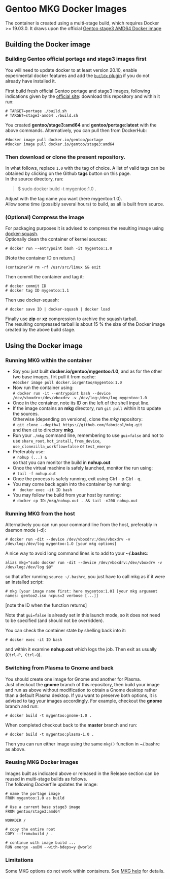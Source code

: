 # Gentoo MKG Docker Images

The container is created using a multi-stage build, which requires Docker >= 19.03.0.
It draws upon the official [Gentoo stage3 AMD64 Docker image](https://github.com/gentoo/gentoo-docker-images)

## Building the Docker image

### Building Gentoo official portage and stage3 images first

You will need to update docker to at least version 20.10, enable experimental docker features and add the [`buildx` plugin](https://github.com/docker/buildx) if you do not already have installed it.   

First build fresh official Gentoo portage and stage3 images, following indications given by the [official site](https://github.com/gentoo/gentoo-docker-images): download this repository and within it run:  

`# TARGET=portage ./build.sh`  
`# TARGET=stage3-amd64 ./build.sh`  
     
You created **gentoo/stage3:amd64** and **gentoo/portage:latest** with the above commands. 
Alternatively, you can pull then from DockerHub:

`#docker image pull docker.io/gentoo/portage`    
`#docker image pull docker.io/gentoo/stage3:amd64`   
     
### Then download or clone the present repository.

In what follows, replace `1.0` with the tag of choice. A list of valid tags can be obtained by clicking on the Github **tags** button on this page.     
In the source directory, run:
   
> $ sudo docker build -t mygentoo:1.0 .   
   
Adjust with the tag name you want (here mygentoo:1.0).   
Allow some time (possibly several hours) to build, as all is built from source.  

### (Optional) Compress the image

For packaging purposes it is advised to compress the resulting image using [docker-squash](https://github.com/jwilder/docker-squash).  
Optionally clean the container of kernel sources:   
   
`# docker run --entrypoint bash -it mygentoo:1.0`       
   
[Note the container ID on return.]   
   
`(container)# rm -rf /usr/src/linux && exit`   
   
Then commit the container and tag it:   
   
`# docker commit ID`   
`# docker tag ID mygentoo:1.1`    
   
Then use docker-squash:   
   
`# docker save ID | docker-squash | docker load`     
   
Finally use **zip** or **xz** compression to archive the squash tarball.     
The resulting compressed tarball is about 15 % the size of the Docker image created by the above build stage.  
    
## Using the Docker image

### Running MKG within the container
      
+ Say you just built **docker.io/gentoo/mygentoo:1.0**, and as for the other two base images, firt pull it from cache:    
`#docker image pull docker.io/gentoo/mygentoo:1.0`   
+ Now run the container using:  
`# docker run -it --entrypoint bash --device /dev/vboxdrv:/dev/vboxdrv -v /dev/log:/dev/log mygentoo:1.0`   
+ Once in the container, note its ID on the left of the shell  input line.   
+ If the image contains an **mkg** directory, run `git pull` within it to update the sources.   
Otherwise (depending on versions), clone the *mkg* repository:   
`# git clone --depth=1 https://github.com/fabnicol/mkg.git`   
and then `cd` to directory **mkg**.   
+ Run your `./mkg` command line, remembering to use `gui=false` and not to use `share_root`, `hot_install`, `from_device`, `use_clonezilla_workflow=false` or `test_emerge`       
+ Preferably use:     
`# nohup (...) &`    
so that you can monitor the build in **nohup.out**   
+ Once the virtual machine is safely launched, monitor the run using:    
`# tail -f nohup.out`     
+ Once the process is safely running, exit using Ctrl - p Ctrl - q.    
+ You may come back again into the container by running:        
`#  docker exec -it ID bash`     
+ You may follow the build from your host by running:   
`# docker cp ID:/mkg/nohup.out . && tail -n200 nohup.out `     
  
### Running MKG from the host

Alternatively you can run your command line from the host, preferably in daemon mode (-d):    

`# docker run -dit --device /dev/vboxdrv:/dev/vboxdrv -v /dev/log:/dev/log mygentoo:1.O [your mkg options]`  

A nice way to avoid long command lines is to add to your **~/.bashrc**:

`alias mkg="sudo docker run -dit --device /dev/vboxdrv:/dev/vboxdrv -v /dev/log:/dev/log $@"`   
  
so that after running `source ~/.bashrc`, you just have to call mkg as if it were an installed script:

`# mkg [your image name first: here mygentoo:1.0] [your mkg argument names: gentoo2.iso ncpus=2 verbose [...]]`    
  
[note the ID when the function returns]  

Note that `gui=false` is already set in this launch mode, so it does not need to be specified (and should not be overridden).  

You can check the container state by shelling back into it:

`# docker exec -it ID bash`    

and within it examine **nohup.out** which logs the job. Then exit as usually (`Ctrl-P, Ctrl-Q`).   

### Switching from Plasma to Gnome and back

You should create one image for Gnome and another for Plasma.   
Just checkout the **gnome** branch of this repository, then build your image and run as above without modification to obtain a Gnome desktop rather than a default Plasma desktop. If you want to preserve both options, it is advised to tag your images accordingly. For example, checkout the **gnome** branch and run:

`# docker build -t mygentoo:gnome-1.0 .`  

When completed checkout back to the **master** branch and run: 

`# docker build -t mygentoo:plasma-1.0 .`  

Then you can run either image using the same `mkg()` function in ~/.bashrc as above.  
   
### Reusing MKG Docker images 

Images built as indicated above or released in the Release section can be reused in multi-stage builds as follows.      
The following Dockerfile updates the image:     

    # name the portage image
    FROM mygentoo:1.0 as build
    
    # Use a current base stage3 image
    FROM gentoo/stage3:amd64
    
    WORKDIR /
    
    # copy the entire root
    COPY --from=build / .
    
    # continue with image build ...
    RUN emerge -auDN --with-bdeps=y @world
    
### Limitations

Some MKG options do not work within containers. See [MKG help](https://github.com/fabnicol/mkg/wiki/3.-Command-line-options) for details.     
  
